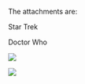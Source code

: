 The attachments are:   
  

Star Trek  

Doctor Who  

![](ST_TOS_Cast.jpg)

![](Doctorwho_50th-anniversary_thumbnail_02.jpg)

